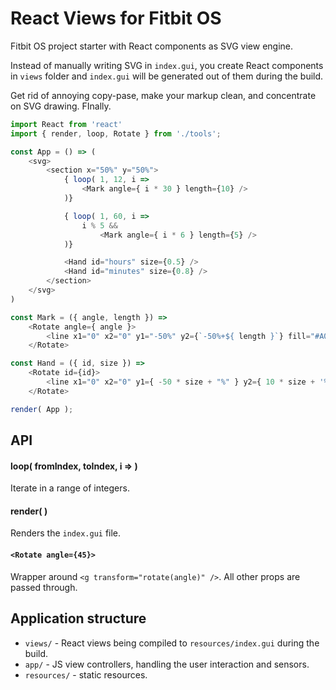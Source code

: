 # React Views for Fitbit OS

Fitbit OS project starter with React components as SVG view engine.

Instead of manually writing SVG in `index.gui`, you create React components in `views` folder and `index.gui` will be generated out of them during the build.

Get rid of annoying copy-pase, make your markup clean, and concentrate on SVG drawing. FInally.

```javascript
import React from 'react'
import { render, loop, Rotate } from './tools';

const App = () => (
    <svg>
        <section x="50%" y="50%">
            { loop( 1, 12, i =>
                <Mark angle={ i * 30 } length={10} />
            )}

            { loop( 1, 60, i =>
                i % 5 &&
                    <Mark angle={ i * 6 } length={5} />
            )}

            <Hand id="hours" size={0.5} />
            <Hand id="minutes" size={0.8} />
        </section>
    </svg>
)

const Mark = ({ angle, length }) =>
    <Rotate angle={ angle }>
        <line x1="0" x2="0" y1="-50%" y2={`-50%+${ length }`} fill="#A0A0A0" />
    </Rotate>

const Hand = ({ id, size }) =>
    <Rotate id={id}>
        <line x1="0" x2="0" y1={ -50 * size + "%" } y2={ 10 * size + '%' } fill="white" />
    </Rotate>

render( App );
```

## API

#### loop( fromIndex, toIndex, i => <Something/> )

Iterate in a range of integers.

#### render( <App/> )

Renders the `index.gui` file.

#### `<Rotate angle={45}>`

Wrapper around `<g transform="rotate(angle)" />`. All other props are passed through.

## Application structure

- `views/` - React views being compiled to `resources/index.gui` during the build.
- `app/` - JS view controllers, handling the user interaction and sensors.
- `resources/` - static resources.

